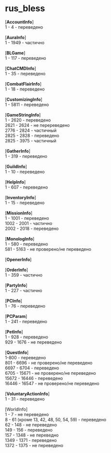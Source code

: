 # rus_bless
[**AccountInfo**]<br>
1 - 4 - переведено<br>
<br>
[**AuraInfo**]<br>
1 - 1949 - частично<br>
<br>
[**BLGame**]<br>
1 - 117 - переведено<br>
<br>
[**ChatCMDInfo**]<br>
1 - 35 - переведено<br>
<br>
[**CombatFlairInfo**]<br>
1 - 18 - переведено<br>
<br>
[**CustomizingInfo**]<br>
1 - 5811 - переведено<br>
<br>
[**GameStringInfo**]<br>
1 - 2620 - переведено<br>
2621 - 2624 - не перереведено<br>
2776 - 2824 - частичный<br>
2825 - 2828 - переведено<br>
2825 - 3975 - частичный<br>
<br>
[**GatherInfo**]<br>
1 - 319 - переведено<br>
<br>
[**GuildInfo**]<br>
1 - 10 - переведено<br>
<br>
[**HelpInfo**]<br>
1 - 607 - переведено<br>
<br>
[**InventoryInfo**]<br>
1 - 15 - переведено<br>
<br>
[**MissionInfo**]<br>
1 - 1001 - переведено<br>
1002 - 2001 - частично<br>
2002 - 2018 - переведено<br>
<br>
[**MonologInfo**]<br>
1 - 580 - переведено<br>
581 - 5163 - не проверено/не переведено<br>
<br>
[**OpenerInfo**]<br>
<br>
[**OrderInfo**]<br>
1 - 359 - частично<br>
<br>
[**PartyInfo**]<br>
1 - 227 - частично<br>
<br>
[**PCInfo**]<br>
1 - 76 - переведено<br>
<br>
[**PCParam**]<br>
1 - 241 - переведено<br>
<br>
[**PetInfo**]<br>
1 - 928 - переведено<br>
929 - 1676 - не переведено<br>
<br>
[**QuestInfo**]<br>
1-800 - переведено<br>
801 - 6696 - не проверено/не переведено<br>
6697 - 6704 - переведено<br>
6705 - 15671 - не проверено/не переведено<br>
15672 - 16446 - переведено<br>
16446 - 16547 - не проверено/не переведено<br>
<br>
[**VoluntaryActionInfo**]<br>
1 - 31 - переведено <br>
<br>
[WorldInfo]<br>
1 - 7 - не переведено<br>
8 - 61 (кроме 13, 42, 48, 50, 54, 59) - переведено<br>
62 - 148 - не переведено<br>
149 - 156 - переведено<br>
157 - 1348 - не переведно<br>
1349 - 1371 - переведено<br>
1372 - 1375 - не переведено<br>
<br>
